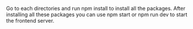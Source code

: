 Go to each directories and run npm install to install all the packages.
After installing all these packages you can use npm start or npm run dev to start the frontend server.
